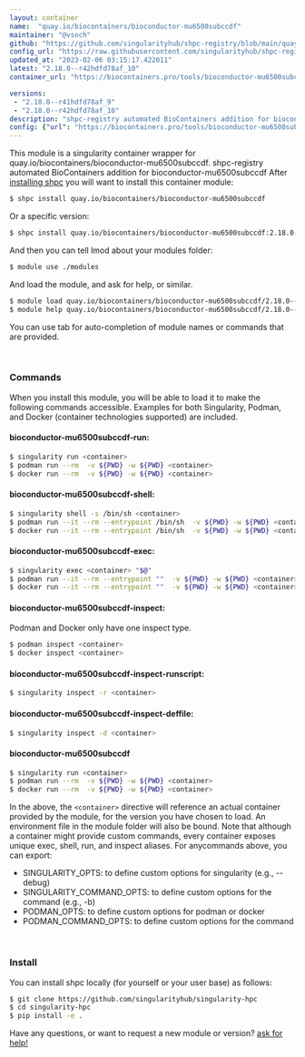 ```yaml
---
layout: container
name:  "quay.io/biocontainers/bioconductor-mu6500subccdf"
maintainer: "@vsoch"
github: "https://github.com/singularityhub/shpc-registry/blob/main/quay.io/biocontainers/bioconductor-mu6500subccdf/container.yaml"
config_url: "https://raw.githubusercontent.com/singularityhub/shpc-registry/main/quay.io/biocontainers/bioconductor-mu6500subccdf/container.yaml"
updated_at: "2023-02-06 03:15:17.422011"
latest: "2.18.0--r42hdfd78af_10"
container_url: "https://biocontainers.pro/tools/bioconductor-mu6500subccdf"

versions:
 - "2.18.0--r41hdfd78af_9"
 - "2.18.0--r42hdfd78af_10"
description: "shpc-registry automated BioContainers addition for bioconductor-mu6500subccdf"
config: {"url": "https://biocontainers.pro/tools/bioconductor-mu6500subccdf", "maintainer": "@vsoch", "description": "shpc-registry automated BioContainers addition for bioconductor-mu6500subccdf", "latest": {"2.18.0--r42hdfd78af_10": "sha256:eb280c7d24a2a4f8735985ee01dc1f26a88f49d81b291cc182d14e82818bf2ed"}, "tags": {"2.18.0--r41hdfd78af_9": "sha256:4b12f4eb2f1f13bc3c40c12469c6869f1fba87cee6b83c40b108929c4740031a", "2.18.0--r42hdfd78af_10": "sha256:eb280c7d24a2a4f8735985ee01dc1f26a88f49d81b291cc182d14e82818bf2ed"}, "docker": "quay.io/biocontainers/bioconductor-mu6500subccdf"}
---
```


This module is a singularity container wrapper for quay.io/biocontainers/bioconductor-mu6500subccdf.
shpc-registry automated BioContainers addition for bioconductor-mu6500subccdf
After [installing shpc](#install) you will want to install this container module:


```bash
$ shpc install quay.io/biocontainers/bioconductor-mu6500subccdf
```

Or a specific version:

```bash
$ shpc install quay.io/biocontainers/bioconductor-mu6500subccdf:2.18.0--r42hdfd78af_10
```

And then you can tell lmod about your modules folder:

```bash
$ module use ./modules
```

And load the module, and ask for help, or similar.

```bash
$ module load quay.io/biocontainers/bioconductor-mu6500subccdf/2.18.0--r42hdfd78af_10
$ module help quay.io/biocontainers/bioconductor-mu6500subccdf/2.18.0--r42hdfd78af_10
```

You can use tab for auto-completion of module names or commands that are provided.

<br>

### Commands

When you install this module, you will be able to load it to make the following commands accessible.
Examples for both Singularity, Podman, and Docker (container technologies supported) are included.

#### bioconductor-mu6500subccdf-run:

```bash
$ singularity run <container>
$ podman run --rm  -v ${PWD} -w ${PWD} <container>
$ docker run --rm  -v ${PWD} -w ${PWD} <container>
```

#### bioconductor-mu6500subccdf-shell:

```bash
$ singularity shell -s /bin/sh <container>
$ podman run --it --rm --entrypoint /bin/sh  -v ${PWD} -w ${PWD} <container>
$ docker run --it --rm --entrypoint /bin/sh  -v ${PWD} -w ${PWD} <container>
```

#### bioconductor-mu6500subccdf-exec:

```bash
$ singularity exec <container> "$@"
$ podman run --it --rm --entrypoint ""  -v ${PWD} -w ${PWD} <container> "$@"
$ docker run --it --rm --entrypoint ""  -v ${PWD} -w ${PWD} <container> "$@"
```

#### bioconductor-mu6500subccdf-inspect:

Podman and Docker only have one inspect type.

```bash
$ podman inspect <container>
$ docker inspect <container>
```

#### bioconductor-mu6500subccdf-inspect-runscript:

```bash
$ singularity inspect -r <container>
```

#### bioconductor-mu6500subccdf-inspect-deffile:

```bash
$ singularity inspect -d <container>
```



#### bioconductor-mu6500subccdf

```bash
$ singularity run <container>
$ podman run --rm  -v ${PWD} -w ${PWD} <container>
$ docker run --rm  -v ${PWD} -w ${PWD} <container>
```


In the above, the `<container>` directive will reference an actual container provided
by the module, for the version you have chosen to load. An environment file in the
module folder will also be bound. Note that although a container
might provide custom commands, every container exposes unique exec, shell, run, and
inspect aliases. For anycommands above, you can export:

 - SINGULARITY_OPTS: to define custom options for singularity (e.g., --debug)
 - SINGULARITY_COMMAND_OPTS: to define custom options for the command (e.g., -b)
 - PODMAN_OPTS: to define custom options for podman or docker
 - PODMAN_COMMAND_OPTS: to define custom options for the command

<br>

### Install

You can install shpc locally (for yourself or your user base) as follows:

```bash
$ git clone https://github.com/singularityhub/singularity-hpc
$ cd singularity-hpc
$ pip install -e .
```

Have any questions, or want to request a new module or version? [ask for help!](https://github.com/singularityhub/singularity-hpc/issues)